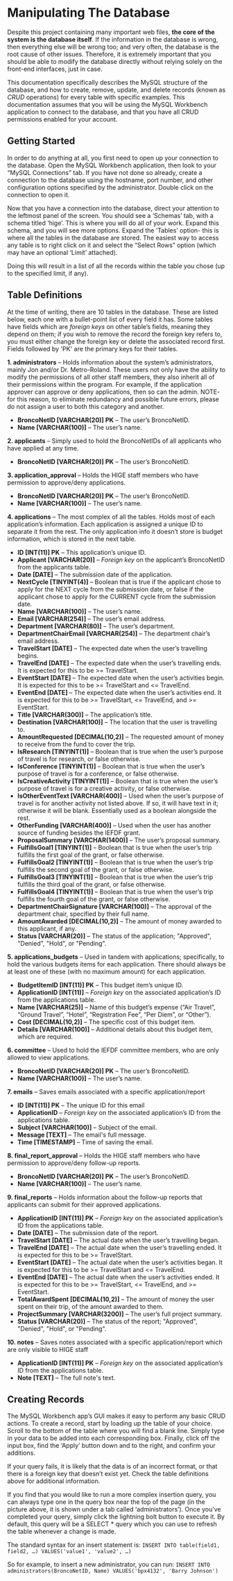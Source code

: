 # Manipulating The Database
Despite this project containing many important web files, **the core of the system is the database itself**. If the information in the database is wrong, then everything else will be wrong too; and very often, the database is the root cause of other issues. Therefore, it is extremely important that you should be able to modify the database directly without relying solely on the front-end interfaces, just in case.

This documentation specifically describes the MySQL structure of the database, and how to create, remove, update, and delete records (known as *CRUD* operations) for every table with specific examples. This documentation assumes that you will be using the MySQL Workbench application to connect to the database, and that you have all CRUD permissions enabled for your account.

## Getting Started
In order to do anything at all, you first need to open up your connection to the database. Open the MySQL Workbench application, then look to your “MySQL Connections” tab. If you have not done so already, create a connection to the database using the hostname, port number, and other configuration options specified by the administrator. Double click on the connection to open it.

Now that you have a connection into the database, direct your attention to the leftmost panel of the screen. You should see a ‘Schemas’ tab, with a schema titled ‘hige’. This is where you will do all of your work. Expand this schema, and you will see more options. Expand the ‘Tables’ option- this is where all the tables in the database are stored. The easiest way to access any table is to right click on it and select the “Select Rows” option (which may have an optional ‘Limit’ attached).

Doing this will result in a list of all the records within the table you chose (up to the specified limit, if any).

## Table Definitions
At the time of writing, there are 10 tables in the database. These are listed below, each one with a bullet-point list of every field it has. Some tables have fields which are *foreign keys* on other table’s fields, meaning they depend on them; if you wish to remove the record the foreign key refers to, you must either change the foreign key or delete the associated record first. Fields followed by 'PK' are the primary keys for their tables.

**1. administrators** – Holds information about the system’s administrators, mainly Jon and/or Dr. Metro-Roland. These users not only have the ability to modify the permissions of all other staff members, they also inherit all of their permissions within the program. For example, if the application approver can approve or deny applications, then so can the admin. NOTE- for this reason, to eliminate redundancy and possible future errors, please do not assign a user to both this category and another.	
 - **BroncoNetID [VARCHAR(20)] PK** – The user’s BroncoNetID.
 - **Name [VARCHAR(100)]** – The user’s name.
 
**2.	applicants** – Simply used to hold the BroncoNetIDs of all applicants who have applied at any time.
 -	**BroncoNetID [VARCHAR(20)] PK** – The user’s BroncoNetID.

**3.	application_approval** – Holds the HIGE staff members who have permission to approve/deny applications. 
 -	**BroncoNetID [VARCHAR(20)] PK** – The user’s BroncoNetID.
 -	**Name [VARCHAR(100)]** – The user’s name.

**4.	applications** – The most complex of all the tables. Holds most of each application’s information. Each application is assigned a unique ID to separate it from the rest. The only application info it doesn’t store is budget information, which is stored in the next table.
 -	**ID [INT(11)] PK** – This application’s unique ID.
 -	**Applicant [VARCHAR(20)]** – *Foreign key* on the applicant’s BroncoNetID from the applicants table.
 -	**Date [DATE]** – The submission date of the application.
 -	**NextCycle [TINYINT(4)]** – Boolean that is true if the applicant chose to apply for the NEXT cycle from the submission date, or false if the applicant chose to apply for the CURRENT cycle from the submission date.
 -	**Name [VARCHAR(100)]** – The user’s name.
 -	**Email [VARCHAR(254)]** – The user’s email address.
 -	**Department [VARCHAR(80)]** – The user’s department.
 -	**DepartmentChairEmail [VARCHAR(254)]** – The department chair’s email address.
 -	**TravelStart [DATE]** – The expected date when the user’s travelling begins.
 -	**TravelEnd [DATE]** – The expected date when the user’s travelling ends. It is expected for this to be >= TravelStart.
 -	**EventStart [DATE]** – The expected date when the user’s activities begin. It is expected for this to be >= TravelStart and <= TravelEnd.
 -	**EventEnd [DATE]** – The expected date when the user’s activities end. It is expected for this to be >= TravelStart, <= TravelEnd, and >= EventStart.
 -	**Title [VARCHAR(300)]** – The application’s title.
 -	**Destination [VARCHAR(100)]** – The location that the user is travelling to.
 -	**AmountRequested [DECIMAL(10,2)]** – The requested amount of money to receive from the fund to cover the trip.
 -	**IsResearch [TINYINT(1)]** – Boolean that is true when the user’s purpose of travel is for research, or false otherwise.
 -	**IsConference [TINYINT(1)]** – Boolean that is true when the user’s purpose of travel is for a conference, or false otherwise.
 -	**IsCreativeActivity [TINYINT(1)]** – Boolean that is true when the user’s purpose of travel is for a creative activity, or false otherwise.
 -	**IsOtherEventText [VARCHAR(400)]** – Used when the user’s purpose of travel is for another activity not listed above. If so, it will have text in it; otherwise it will be blank. Essentially used as a boolean alongside the rest.
 -	**OtherFunding [VARCHAR(400)]** – Used when the user has another source of funding besides the IEFDF grant.
 -	**ProposalSummary [VARCHAR(1400)]** – The user’s proposal summary.
 -	**FulfillsGoal1 [TINYINT(1)]** – Boolean that is true when the user’s trip fulfills the first goal of the grant, or false otherwise.
 -	**FulfillsGoal2 [TINYINT(1)]** – Boolean that is true when the user’s trip fulfills the second goal of the grant, or false otherwise.
 -	**FulfillsGoal3 [TINYINT(1)]** – Boolean that is true when the user’s trip fulfills the third goal of the grant, or false otherwise.
 -	**FulfillsGoal4 [TINYINT(1)]** – Boolean that is true when the user’s trip fulfills the fourth goal of the grant, or false otherwise.
 -	**DepartmentChairSignature [VARCHAR(100)]** – The approval of the department chair, specified by their full name.
 -	**AmountAwarded [DECIMAL(10,2)]** – The amount of money awarded to this applicant, if any.
 -	**Status [VARCHAR(20)]** – The status of the application; "Approved", "Denied", "Hold", or "Pending".

**5.	applications_budgets** – Used in tandem with applications; specifically, to hold the various budgets items for each application. There should always be at least one of these (with no maximum amount) for each application.
 -	**BudgetItemID [INT(11)] PK** – This budget item’s unique ID.
 -	**ApplicationID [INT(11)]** – *Foreign key* on the associated application’s ID from the applications table.
 -	**Name [VARCHAR(25)]** – Name of this budget’s expense (“Air Travel”, “Ground Travel”, “Hotel”, “Registration Fee”, “Per Diem”, or “Other”).
 -	**Cost [DECIMAL(10,2)]** – The specific cost of this budget item.
 -	**Details [VARCHAR(100)]** – Additional details about this budget item, which are required.

**6.	committee** – Used to hold the IEFDF committee members, who are only allowed to view applications. 
 -	**BroncoNetID [VARCHAR(20)] PK** – The user’s BroncoNetID.
 -	**Name [VARCHAR(100)]** – The user’s name.
 
**7. emails** – Saves emails associated with a specific application/report
 - **ID [INT(11)] PK** – The unique ID for this email
 - **ApplicationID** – *Foreign key* on the associated application’s ID from the applications table.
 - **Subject [VARCHAR(100)]** – Subject of the email.
 - **Message [TEXT]** – The email's full message.
 - **Time [TIMESTAMP]** – Time of saving the email.

**8.	final_report_approval** – Holds the HIGE staff members who have permission to approve/deny follow-up reports.
 -	**BroncoNetID [VARCHAR(20)] PK** – The user’s BroncoNetID.
 -	**Name [VARCHAR(100)]** – The user’s name.

**9.	final_reports** – Holds information about the follow-up reports that applicants can submit for their approved applications.
 -	**ApplicationID [INT(11)] PK** – *Foreign key* on the associated application’s ID from the applications table.
 -	**Date [DATE]** – The submission date of the report.
 -	**TravelStart [DATE]** – The actual date when the user’s travelling began.
 -	**TravelEnd [DATE]** – The actual date when the user’s travelling ended. It is expected for this to be >= TravelStart.
 -	**EventStart [DATE]** – The actual date when the user’s activities began. It is expected for this to be >= TravelStart and <= TravelEnd.
 -	**EventEnd [DATE]** – The actual date when the user’s activities ended. It is expected for this to be >= TravelStart, <= TravelEnd, and >= EventStart.
 -	**TotalAwardSpent [DECIMAL(10,2)]** – The amount of money the user spent on their trip, of the amount awarded to them.
 -	**ProjectSummary [VARCHAR(3200)]** – The user’s full project summary.
 -	**Status [VARCHAR(20)]** – The status of the report; "Approved", "Denied", "Hold", or "Pending".

**10. notes** – Saves notes associated with a specific application/report which are only visible to HIGE staff
 -	**ApplicationID [INT(11)] PK** – *Foreign key* on the associated application’s ID from the applications table.
 -	**Note [TEXT]** – The full note's text.
 
## Creating Records
The MySQL Workbench app’s GUI makes it easy to perform any basic CRUD actions. To create a record, start by loading up the table of your choice. Scroll to the bottom of the table where you will find a blank line. Simply type in your data to be added into each corresponding box. Finally, click off the input box, find the ‘Apply’ button down and to the right, and confirm your additions. 

If your query fails, it is likely that the data is of an incorrect format, or that there is a foreign key that doesn’t exist yet. Check the table definitions above for additional information.

If you find that you would like to run a more complex insertion query, you can always type one in the query box near the top of the page (in the picture above, it is shown under a tab called ‘administrators’). Once you’ve completed your query, simply click the lightning bolt button to execute it. By default, this query will be a SELECT * query which you can use to refresh the table whenever a change is made.

The standard syntax for an insert statement is:
```INSERT INTO table(field1, field2, …) VALUES('value1', 'value2', …)```

So for example, to insert a new administrator, you can run:
```INSERT INTO administrators(BroncoNetID, Name) VALUES('bpx4132', 'Barry Johnson')```
 
